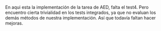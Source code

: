 En aqui esta la implementación de la tarea de AED, falta el test4. Pero encuentro cierta trivialidad en los tests integrados, ya que no evaluan los demás métodos de nuestra implementación. Así que todavía faltan hacer mejoras.
